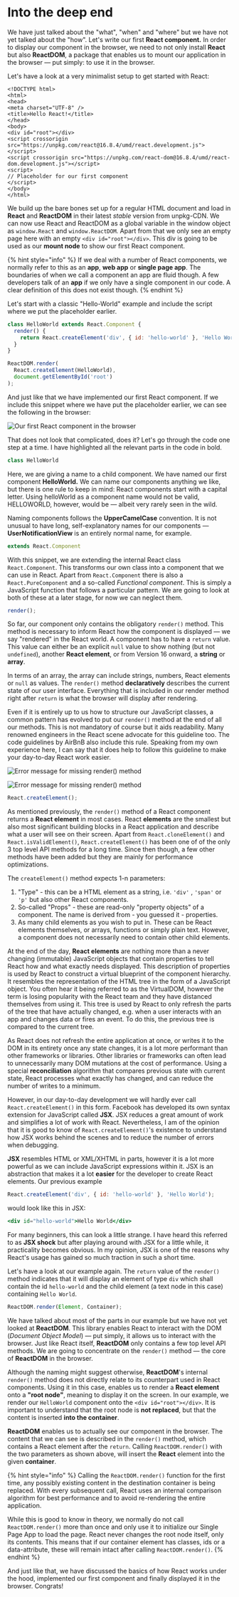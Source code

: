 # Into the deep end

We have just talked about the "what", "when" and "where" but we have not yet talked about the "how". Let's write our first **React component.** In order to display our component in the browser, we need to not only install **React** but also **ReactDOM**, a package that enables us to mount our application in the browser — put simply: to use it in the browser.

Let's have a look at a very minimalist setup to get started with React:

```markup
<!DOCTYPE html>
<html>
<head>
<meta charset="UTF-8" />
<title>Hello React!</title>
</head>
<body>
<div id="root"></div>
<script crossorigin src="https://unpkg.com/react@16.8.4/umd/react.development.js"></script>
<script crossorigin src="https://unpkg.com/react-dom@16.8.4/umd/react-dom.development.js"></script>
<script>
// Placeholder for our first component
</script>
</body>
</html>
```

We build up the bare bones set up for a regular HTML document and load in **React** and **ReactDOM** in their latest _stable_ version from unpkg-CDN. We can now use React and ReactDOM as a global variable in the window object as `window.React` and `window.ReactDOM`. Apart from that we only see an empty page here with an empty `<div id="root"></div>`. This div is going to be used as our **mount node** to show our first React component.

{% hint style="info" %}
If we deal with a number of React components, we normally refer to this as an **app**, **web app** or **single page app**. The boundaries of when we call a component an app are fluid though. A few developers talk of an **app** if we only have a single component in our code. A clear definition of this does not exist though.
{% endhint %}

Let's start with a classic "Hello-World" example and include the script where we put the placeholder earlier.

```javascript
class HelloWorld extends React.Component {
  render() {
    return React.createElement('div', { id: 'hello-world' }, 'Hello World');
  }
}

ReactDOM.render(
  React.createElement(HelloWorld),
  document.getElementById('root')
);
```

And just like that we have implemented our first React component. If we include this snippet where we have put the placeholder earlier, we can see the following in the browser:

![Our first React component in the browser](../.gitbook/assets/first-component.png)

That does not look that complicated, does it? Let's go through the code one step at a time. I have highlighted all the relevant parts in the code in bold.

```jsx
class HelloWorld
```

Here, we are giving a name to a child component. We have named our first component **HelloWorld.** We can name our components anything we like, but there is one rule to keep in mind: React components start with a capital letter. Using helloWorld as a component name would not be valid, HELLOWORLD, however, would be — albeit very rarely seen in the wild.

Naming components follows the **UpperCamelCase** convention. It is not unusual to have long, self-explanatory names for our components — **UserNotificationView** is an entirely normal name, for example.

```jsx
extends React.Component
```

With this snippet, we are extending the internal React class `React.Component`. This transforms our own class into a component that we can use in React. Apart from `React.Component` there is also a `React.PureComponent` and a so-called _Functional component_. This is simply a JavaScript function that follows a particular pattern. We are going to look at both of these at a later stage, for now we can neglect them.

```jsx
render();
```

So far, our component only contains the obligatory `render()` method. This method is necessary to inform React how the component is displayed — we say "rendered" in the React world. A component has to have a `return` value. This value can either be an explicit `null` value to show nothing \(but not `undefined`\), another **React element**, or from Version 16 onward, a **string** or **array**.

In terms of an array, the array can include strings, numbers, React elements or `null` as values. The `render()` method **declaratively** describes the current state of our user interface. Everything that is included in our render method right after `return` is what the browser will display after rendering.

Even if it is entirely up to us how to structure our JavaScript classes, a common pattern has evolved to put our `render()` method at the end of all our methods. This is not mandatory of course but it aids readability. Many renowned engineers in the React scene advocate for this guideline too. The code guidelines by AirBnB also include this rule. Speaking from my own experience here, I can say that it does help to follow this guideline to make your day-to-day React work easier.

![Error message for missing render() method](../.gitbook/assets/react-no-render-error.png)

![Error message for missing render() method](../.gitbook/assets/invalid-react-element.png)

```jsx
React.createElement();
```

As mentioned previously, the `render()` method of a React component returns a **React element** in most cases. React **elements** are the smallest but also most significant building blocks in a React application and describe what a user will see on their screen. Apart from `React.cloneElement()` and `React.isValidElement()`, `React.createElement()` has been one of of the only 3 top level API methods for a long time. Since then though, a few other methods have been added but they are mainly for performance optimizations.

The `createElement()` method expects 1-n parameters:

1. "Type" - this can be a HTML element as a string, i.e. `'div'` , `'span'` or `'p'` but also other React components.
2. So-called "Props" - these are read-only "property objects" of a component. The name is derived from - you guessed it - properties.
3. As many child elements as you wish to put in. These can be React elements themselves, or arrays, functions or simply plain text. However, a component does not necessarily need to contain other child elements.

At the end of the day, **React elements** are nothing more than a never changing \(immutable\) JavaScript objects that contain properties to tell React how and what exactly needs displayed. This description of properties is used by React to construct a virtual blueprint of the component hierarchy. It resembles the representation of the HTML tree in the form of a JavaScript object. You often hear it being referred to as the VirtualDOM, however the term is losing popularity with the React team and they have distanced themselves from using it. This tree is used by React to only refresh the parts of the tree that have actually changed, e.g. when a user interacts with an app and changes data or fires an event. To do this, the previous tree is compared to the current tree.

As React does not refresh the entire application at once, or writes it to the DOM in its entirety once any state changes, it is a lot more performant than other frameworks or libraries. Other libraries or frameworks can often lead to unnecessarily many DOM mutations at the cost of performance. Using a special **reconciliation** algorithm that compares previous state with current state, React processes what exactly has changed, and can reduce the number of writes to a minimum.

However, in our day-to-day development we will hardly ever call `React.createElement()` in this form. Facebook has developed its own syntax extension for JavaScript called **JSX**. JSX reduces a great amount of work and simplifies a lot of work with React. Nevertheless, I am of the opinion that it is good to know of `React.createElement()`'s existence to understand how JSX works behind the scenes and to reduce the number of errors when debugging.

**JSX** resembles HTML or XML/XHTML in parts, however it is a lot more powerful as we can include JavaScript expressions within it. JSX is an abstraction that makes it a lot **easier** for the developer to create React elements. Our previous example

```jsx
React.createElement('div', { id: 'hello-world' }, 'Hello World');
```

would look like this in JSX:

```jsx
<div id="hello-world">Hello World</div>
```

For many beginners, this can look a little strange. I have heard this referred to as **JSX shock** but after playing around with JSX for a little while, it practicality becomes obvious. In my opinion, JSX is one of the reasons why React's usage has gained so much traction in such a short time.

Let's have a look at our example again. The `return` value of the `render()` method indicates that it will display an element of type `div` which shall contain the id `hello-world` and the child element \(a text node in this case\) containing `Hello World`.

```jsx
ReactDOM.render(Element, Container);
```

We have talked about most of the parts in our example but we have not yet looked at **ReactDOM**. This library enables React to interact with the DOM \(_Document Object Model_\) — put simply, it allows us to interact with the browser. Just like React itself, **ReactDOM** only contains a few top level API methods. We are going to concentrate on the `render()` method — the core of **ReactDOM** in the browser.

Although the naming might suggest otherwise, **ReactDOM**'s internal `render()` method does not directly relate to its counterpart used in React components. Using it in this case, enables us to render a **React element** onto a **"root node"**, meaning to display it on the screen. In our example, we render our `HelloWorld` component onto the `<div id="root"></div>`. It is important to understand that the root node is **not replaced**, but that the content is inserted **into the container**.

**ReactDOM** enables us to actually see our component in the browser. The content that we can see is described in the `render()` method, which contains a React element after the `return`. Calling `ReactDOM.render()` with the two parameters as shown above, will insert the **React** element into the given **container**.

{% hint style="info" %}
Calling the `ReactDOM.render()` function for the first time, any possibly existing content in the destination container is being replaced. With every subsequent call, React uses an internal comparison algorithm for best performance and to avoid re-rendering the entire application.

While this is good to know in theory, we normally do not call `ReactDOM.render()` more than once and only use it to initialize our Single Page App to load the page. React never changes the root node itself, only its contents. This means that if our container element has classes, ids or a data-attribute, these will remain intact after calling `ReactDOM.render()`.
{% endhint %}

And just like that, we have discussed the basics of how React works under the hood, implemented our first component and finally displayed it in the browser. Congrats!
